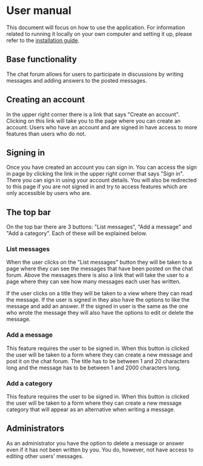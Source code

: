 # User manual
This document will focus on how to use the application. For information related to running it locally on your own computer and setting it up, please refer to the [installation guide]().

## Base functionality
The chat forum allows for users to participate in discussions by writing messages and adding answers to the posted messages.

## Creating an account
In the upper right corner there is a link that says "Create an account". Clicking on this link will take you to the page where you can create an account. Users who have an account and are signed in have access to more features than users who do not.

## Signing in
Once you have created an account you can sign in. You can access the sign in page by clicking the link in the upper right corner that says "Sign in". There you can sign in using your account details. You will also be redirected to this page if you are not signed in and try to access features which are only accessible by users who are.

## The top bar
On the top bar there are 3 buttons: "List messages", "Add a message" and "Add a category". Each of these will be explained below.

### List messages
When the user clicks on the "List messages" button they will be taken to a page where they can see the messages that have been posted on the chat forum. Above the messages there is also a link that will take the user to a page where they can see how many messages each user has written. 

If the user clicks on a title they will be taken to a view where they can read the message. If the user is signed in they also have the options to like the message and add an answer. If the signed in user is the same as the one who wrote the message they will also have the options to edit or delete the message.

### Add a message
This feature requires the user to be signed in. When this button is clicked the user will be taken to a form where they can create a new message and post it on the chat forum. The title has to be between 1 and 20 characters long and the message has to be between 1 and 2000 characters long.

### Add a category
This feature requires the user to be signed in. When this button is clicked the user will be taken to a form where they can create a new message category that will appear as an alternative when writing a message.

## Administrators
As an administrator you have the option to delete a message or answer even if it has not been written by you. You do, however, not have access to editing other users' messages.
